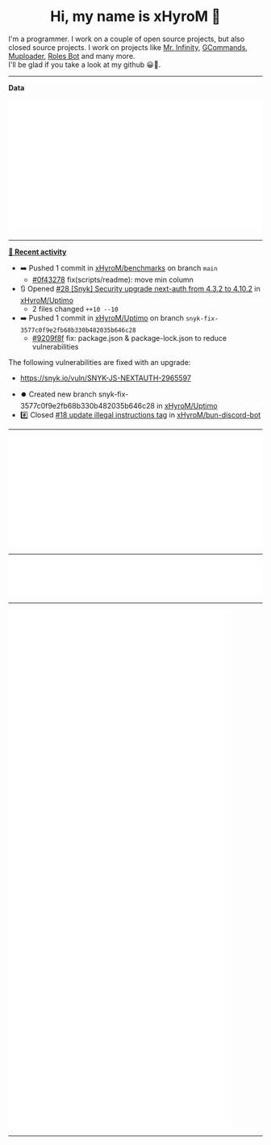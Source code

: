 <p align="center">
    <!-- <img src="https://avatars.githubusercontent.com/u/56601352" width="192" alt="hyro's pfp" /> -->
    <h1 align="center">Hi, my name is xHyroM 👋</h1>
</p>

I'm a programmer. I work on a couple of open source projects, but also closed source projects. I work on projects like [Mr. Infinity](https://discord.com/oauth2/authorize?client_id=720321585625694239&scope=bot%20applications.commands&permissions=8&redirect_uri=https://blobs.gq/imanager&prompt=consent&response_type=code), [GCommands](https://github.com/Garlic-Team/GCommands), [Muploader](https://github.com/xHyroM/Muploader), [Roles Bot](https://github.com/xHyroM/roles-bot) and many more.  
I'll be glad if you take a look at my github 😀👀.

___
**Data**

<img src="https://github.com/xHyroM/xHyroM/blob/master/.cache/base.svg">

___

**[📰 Recent activity](https://github.com/xHyroM)**
* ➡️ Pushed 1 commit in [xHyroM/benchmarks](https://github.com/xHyroM/benchmarks) on branch `main`
  * [#0f43278](https://github.com/xHyroM/benchmarks/commit/0f43278) fix(scripts/readme): move min column
* 🔃 Opened [#28 [Snyk] Security upgrade next-auth from 4.3.2 to 4.10.2](https://github.com/xHyroM/Uptimo/pull/28) in [xHyroM/Uptimo](https://github.com/xHyroM/Uptimo)
  * 2 files changed `++10 --10`
* ➡️ Pushed 1 commit in [xHyroM/Uptimo](https://github.com/xHyroM/Uptimo) on branch `snyk-fix-3577c0f9e2fb68b330b482035b646c28`
  * [#9209f8f](https://github.com/xHyroM/Uptimo/commit/9209f8f) fix: package.json &amp; package-lock.json to reduce vulnerabilities

The following vulnerabilities are fixed with an upgrade:
- https://snyk.io/vuln/SNYK-JS-NEXTAUTH-2965597
* ⏺️ Created new branch snyk-fix-3577c0f9e2fb68b330b482035b646c28 in [xHyroM/Uptimo](https://github.com/xHyroM/Uptimo)
* #️⃣ Closed [#18 update illegal instructions tag](https://github.com/xHyroM/bun-discord-bot/issues/18) in [xHyroM/bun-discord-bot](https://github.com/xHyroM/bun-discord-bot)


___

<img src="https://github.com/xHyroM/xHyroM/blob/master/.cache/isocalendar.svg">

___

<img src="https://github.com/xHyroM/xHyroM/blob/master/.cache/languages.svg">

___

<img src="https://github.com/xHyroM/xHyroM/blob/master/.cache/achievements.svg">

___
